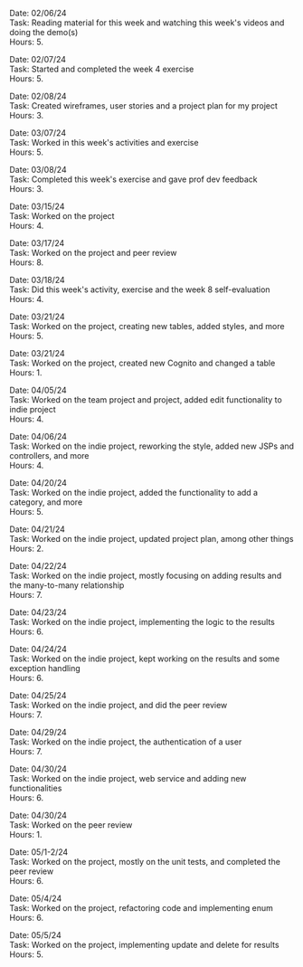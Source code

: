 Date: 02/06/24<br>
Task: Reading material for this week and watching this week's videos and doing the demo(s)<br>
Hours: 5.


Date: 02/07/24<br>
Task: Started and completed the week 4 exercise<br>
Hours: 5.

Date: 02/08/24<br>
Task: Created wireframes, user stories and a project plan for
my project<br>
Hours: 3.

Date: 03/07/24<br>
Task: Worked in this week's activities and exercise<br>
Hours: 5.

Date: 03/08/24<br>
Task: Completed this week's exercise and gave prof dev feedback<br>
Hours: 3.

Date: 03/15/24<br>
Task: Worked on the project<br>
Hours: 4.

Date: 03/17/24<br>
Task: Worked on the project and peer review<br>
Hours: 8.

Date: 03/18/24<br>
Task: Did this week's activity, exercise and the week 8 self-evaluation<br>
Hours: 4.

Date: 03/21/24<br>
Task: Worked on the project, creating new tables, added styles, and more<br>
Hours: 5.

Date: 03/21/24<br>
Task: Worked on the project, created new Cognito and changed a table<br>
Hours: 1.

Date: 04/05/24<br>
Task: Worked on the team project and project, added edit functionality to indie project<br>
Hours: 4.

Date: 04/06/24<br>
Task: Worked on the indie project, reworking the style, added new JSPs and controllers, and more<br>
Hours: 4.

Date: 04/20/24<br>
Task: Worked on the indie project, added the functionality to add a category, and more<br>
Hours: 5.

Date: 04/21/24<br>
Task: Worked on the indie project, updated project plan, among other things<br>
Hours: 2.

Date: 04/22/24<br>
Task: Worked on the indie project, mostly focusing on adding results and the many-to-many relationship<br>
Hours: 7.

Date: 04/23/24<br>
Task: Worked on the indie project, implementing the logic to the results<br>
Hours: 6.

Date: 04/24/24<br>
Task: Worked on the indie project, kept working on the results and some exception handling<br>
Hours: 6.

Date: 04/25/24<br>
Task: Worked on the indie project, and did the peer review<br>
Hours: 7.

Date: 04/29/24<br>
Task: Worked on the indie project, the authentication of a user<br>
Hours: 7.

Date: 04/30/24<br>
Task: Worked on the indie project, web service and adding new functionalities<br>
Hours: 6.

Date: 04/30/24<br>
Task: Worked on the peer review<br>
Hours: 1.

Date: 05/1-2/24<br>
Task: Worked on the project, mostly on the unit tests, and completed the peer review<br>
Hours: 6.

Date: 05/4/24<br>
Task: Worked on the project, refactoring code and implementing enum<br>
Hours: 6.

Date: 05/5/24<br>
Task: Worked on the project, implementing update and delete for results<br>
Hours: 5.



